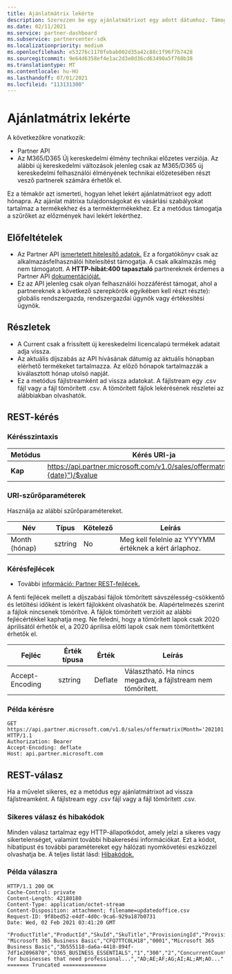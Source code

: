 ```yaml
---
title: Ajánlatmátrix lekérte
description: Szerezzen be egy ajánlatmátrixot egy adott dátumhoz. Támogatja a szűrőket, hogy hónap szerint lekért előzményeket kap.
ms.date: 02/11/2021
ms.service: partner-dashboard
ms.subservice: partnercenter-sdk
ms.localizationpriority: medium
ms.openlocfilehash: e53276c1170febab002d35a42c88c1f96f7b7428
ms.sourcegitcommit: 9e64d6358ef4e1ac2d3e0d36cd63490a5f760b38
ms.translationtype: MT
ms.contentlocale: hu-HU
ms.lasthandoff: 07/01/2021
ms.locfileid: "113131300"
---
```

# <a name="get-an-offer-matrix"></a>Ajánlatmátrix lekérte

A következőkre vonatkozik:

- Partner API
- Az M365/D365 Új kereskedelmi élmény technikai előzetes verziója. Az alábbi új kereskedelmi változások jelenleg csak az M365/D365 új kereskedelmi felhasználói élményének technikai előzetesében részt vesző partnerek számára érhetők el.

Ez a témakör azt ismerteti, hogyan lehet lekért ajánlatmátrixot egy adott hónapra. Az ajánlat mátrixa tulajdonságokat és vásárlási szabályokat tartalmaz a termékekhez és a terméktermékekhez. Ez a metódus támogatja a szűrőket az előzmények havi lekért lekérthez.

## <a name="prerequisites"></a>Előfeltételek

- Az Partner API [ismertetett hitelesítő adatok.](api-authentication.md) Ez a forgatókönyv csak az alkalmazásfelhasználói hitelesítést támogatja. A csak alkalmazás még nem támogatott. A **HTTP-hibát:400 tapasztaló** partnereknek érdemes a Partner API [dokumentációját.](api-authentication.md)
- Ez az API jelenleg csak olyan felhasználói hozzáférést támogat, ahol a partnereknek a következő szerepkörök egyikében kell részt részte): globális rendszergazda, rendszergazdai ügynök vagy értékesítési ügynök.

## <a name="details"></a>Részletek

- A Current csak a frissített új kereskedelmi licencalapú termékek adatait adja vissza.
- Az aktuális díjszabás az API hívásának dátumig az aktuális hónapban elérhető termékeket tartalmazza. Az előző hónapok tartalmazzák a kiválasztott hónap utolsó napját.
- Ez a metódus fájlstreamként ad vissza adatokat. A fájlstream egy .csv fájl vagy a fájl tömörített .csv. A tömörített fájlok lekérésének részletei az alábbiakban olvashatók.

## <a name="rest-request"></a>REST-kérés

### <a name="request-syntax"></a>Kérésszintaxis

| Metódus   | Kérés URI-ja                                                                                                 |
|----------|-------------------------------------------------------------------------------------------------------------|
| **Kap** | https://api.partner.microsoft.com/v1.0/sales/offermatrix(Month="{date}")/$value |

### <a name="uri-filter-parameters"></a>URI-szűrőparaméterek

Használja az alábbi szűrőparamétereket.

| Név                   | Típus     | Kötelező | Leírás                                                     |
|------------------------|----------|----------|-----------------------------------------------------------------|
|Month (hónap)| sztring   | No | Meg kell felelnie az YYYYMM értéknek a kért árlaphoz. |

### <a name="request-headers"></a>Kérésfejlécek

- További [információ: Partner REST-fejlécek.](headers.md)

A fenti fejlécek mellett a díjszabási fájlok tömörített sávszélesség-csökkentő és letöltési időként is lekért fájlokként olvashatók be. Alapértelmezés szerint a fájlok nincsenek tömörítve. A fájlok tömörített verzióit az alábbi fejlécértékkel kaphatja meg. Ne feledni, hogy a tömörített lapok csak 2020 áprilisától érhetők el, a 2020 áprilisa előtti lapok csak nem tömörítettként érhetők el.

| Fejléc                   | Érték típusa     | Érték | Leírás                                                     |
|------------------------|----------|----------|-----------------------------------------------------------------|
|Accept-Encoding| sztring   | Deflate| Választható. Ha nincs megadva, a fájlstream nem tömörített.       |

### <a name="request-example"></a>Példa kérésre

```http
GET https://api.partner.microsoft.com/v1.0/sales/offermatrix(Month='202101')/$value HTTP/1.1
Authorization: Bearer
Accept-Encoding: deflate
Host: api.partner.microsoft.com

```

## <a name="rest-response"></a>REST-válasz

Ha a művelet sikeres, ez a metódus egy ajánlatmátrixot ad vissza fájlstreamként. A fájlstream egy .csv fájl vagy a fájl tömörített .csv.

### <a name="response-success-and-error-codes"></a>Sikeres válasz és hibakódok

Minden válasz tartalmaz egy HTTP-állapotkódot, amely jelzi a sikeres vagy sikertelenséget, valamint további hibakeresési információkat. Ezt a kódot, hibatípust és további paramétereket egy hálózati nyomkövetési eszközzel olvashatja be. A teljes listát lásd: [Hibakódok.](error-codes.md)

### <a name="response-example"></a>Példa válaszra

``` http
HTTP/1.1 200 OK
Cache-Control: private
Content-Length: 42180180
Content-Type: application/octet-stream
Content-Disposition: attachment; filename=updatedoffice.csv
Request-ID: 9f8bed52-e4df-4d0c-9ca6-929a187b0731
Date: Wed, 02 Feb 2021 03:41:20 GMT

"ProductTitle","ProductId","SkuId","SkuTitle","ProvisioningId","ProvisioningString","MinLicenses","MaxLicenses","AssetOwnershipLimit","AssetOwnershipLimitType","ProductSkuPreRequisites","ProductSkuConversion","Description","AllowedCountries" 
"Microsoft 365 Business Basic","CFQ7TTC0LH18","0001","Microsoft 365 Business Basic","3b555118-da6a-4418-894f-7df1e2096870","O365_BUSINESS_ESSENTIALS","1","300","2","ConcurrentCount","","CFQ7TTC0LDPB/0001,CFQ7TTC0LF8Q/0001","Best for businesses that need professional...","AD;AE;AF;AG;AI;AL;AM;AO..."
======= Truncated ==============

```
